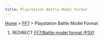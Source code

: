 ```yaml
---
title: Playstation Battle Model Format
---
```


[Home](Main%20Page.md) > [FF7](FF7.md) > Playstation Battle Model Format

1.  REDIRECT [FF7/Battle model format (PSX)][]

  [FF7/Battle model format (PSX)]: Battle%20model%20format%20(PSX).md
    "wikilink"
